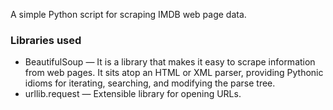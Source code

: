 A simple Python script for scraping IMDB web page data.
### Libraries used
* BeautifulSoup  —  It is a library that makes it easy to scrape information from web pages. It sits atop an HTML or XML parser, providing Pythonic idioms for iterating, searching, and modifying the parse tree.
* urllib.request  —  Extensible library for opening URLs.
